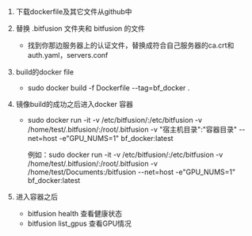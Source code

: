 



1. 下载dockerfile及其它文件从github中

2. 替换 .bitfusion 文件夹和 bitfusion 的文件

   * 找到你那边服务器上的认证文件，替换成符合自己服务器的ca.crt和auth.yaml，servers.conf

3. build的docker file

   * sudo docker build -f Dockerfile --tag=bf_docker .

4. 镜像build的成功之后进入docker 容器

   * sudo docker run -it -v /etc/bitfusion/:/etc/bitfusion -v /home/test/.bitfusion/:/root/.bitfusion -v "宿主机目录":"容器目录" --net=host -e"GPU_NUMS=1" bf_docker:latest

     例如：sudo docker run -it -v /etc/bitfusion/:/etc/bitfusion -v /home/test/.bitfusion/:/root/.bitfusion -v /home/test/Documents:/bitfusion --net=host -e"GPU_NUMS=1" bf_docker:latest

5. 进入容器之后
   * bitfusion health 查看健康状态
   * bitfusion list_gpus 查看GPU情况

